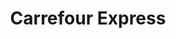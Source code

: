 ---
title: "Carrefour Express"
url: /madrid/carrefour-express-calle-de-cea-bermudez/
shop: Lebensmittel
---